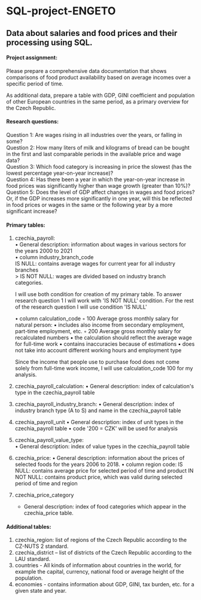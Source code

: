 # SQL-project-ENGETO

## Data about salaries and food prices and their processing using SQL.

#### Project assignment: <br>
Please prepare a comprehensive data documentation that shows comparisons of food product availability based on average incomes over a specific period of time. <br>

As additional data, prepare a table with GDP, GINI coefficient and population of other European countries in the same period, as a primary overview for the Czech Republic.


#### Research questions: <br>
Question 1: Are wages rising in all industries over the years, or falling in some? <br>
Question 2: How many liters of milk and kilograms of bread can be bought in the first and last comparable periods in the available price and wage data? <br>
Question 3: Which food category is increasing in price the slowest (has the lowest percentage year-on-year increase)? <br>
Question 4: Has there been a year in which the year-on-year increase in food prices was significantly higher than wage growth (greater than 10%)? <br>
Question 5: Does the level of GDP affect changes in wages and food prices? Or, if the GDP increases more significantly in one year, will this be reflected in food prices or wages in the same or the following year by a more significant increase? <br>

#### Primary tables:
1. czechia_payroll:<br>
    • General description: information about wages in various sectors for the years 2000 to 2021 <br>
    • column industry_branch_code <br>
    IS NULL: contains average wages for current year for all industry branches <br>
   		> IS NOT NULL: wages are divided based on industry branch categories. <br>

	I will use both condition for creation of my primary table. To answer research question 1 I will work with 'IS NOT NULL' condition. For the rest of the 	research question I will use condition 'IS NULL'<br>
	
    • column calculation_code
        ◦ 100 Average gross monthly salary for natural person:
            ▪  includes also income from secondary employment, part-time employment, etc.
        ◦ 200 Average gross monthly salary for recalculated numbers 
            ▪ the calculation should reflect the average wage for full-time work
            ▪ contains inaccuracies because of estimations
            ▪ does not take into account different working hours and employment type

	Since the income that people use to purchase food does not come solely from full-time work income, I will use calculation_code 100 for my analysis. 

2. czechia_payroll_calculation:
    • General description: index of calculation's type in the czechia_payroll table 

3. czechia_payroll_industry_branch: 
    • General description: index of industry branch type (A to S) and name in the czechia_payroll table

4. czechia_payroll_unit
    • General description: index of unit types in the czechia_payroll table
    • code '200 = CZK' will be used for analysis
 
5. czechia_payroll_value_type:     
    • General description: index of value types in the czechia_payroll table

6. czechia_price: 
    • General description: information about the prices of selected foods for the years 2006 to 2018.
    • column region code:
		IS NULL: contains average price for selected period of time and product	
		IN NOT NULL: contains product price, which was valid during selected period of time and region

7. czechia_price_category
	- General description: index of food categories which appear in the czechia_price table.

#### Additional tables: <br>
1. czechia_region: list of regions of the Czech Republic according to the CZ-NUTS 2 standard. <br>
2. czechia_district – list of districts of the Czech Republic according to the LAU standard. <br>
3. countries - All kinds of information about countries in the world, for example the capital, currency, national food or average height of the population. <br>
4. economies - contains information about GDP, GINI, tax burden, etc. for a given state and year. <br>
